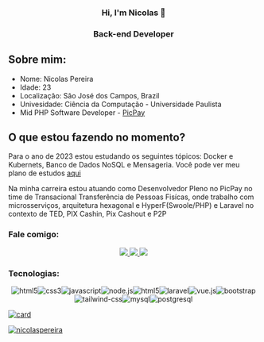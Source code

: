 <div align="center">
    <h3>Hi, I'm Nicolas 👋<h3>
    <h3> Back-end Developer</h3>
</div>
    <h2> Sobre mim: </h2>
<div>
    <ul>
        <li>
            Nome: Nicolas Pereira
        </li>
        <li>
            Idade: 23
        </li>
        <li>
            Localização: São José dos Campos, Brazil
        </li>
        <li>
            Univesidade: Ciência da Computação - Universidade Paulista
        </li>
        <li>
            Mid PHP Software Developer - 
            <a href="https://www.linkedin.com/company/picpay/">PicPay</a>
        </li>
    <ul>
</div>
<h2> O que estou fazendo no momento? </h2>
<div>
<p>
    Para o ano de 2023 estou estudando os seguintes tópicos: Docker e Kubernets, Banco de Dados NoSQL e Mensageria. Você pode ver meu plano de estudos  <a target='_blank' href="https://nicolaspereirajs.notion.site/Estudos-2023-246a0aacfbc740fc9ba274d46572991c"> aqui </a>
</p>

<p>
    Na minha carreira estou atuando como Desenvolvedor Pleno no PicPay no time de Transacional Transferência de Pessoas Fisícas, onde trabalho com microsserviços, arquitetura hexagonal e HyperF(Swoole/PHP) e Laravel no contexto de TED, PIX Cashin, Pix Cashout e P2P
</p>
</div>
<h3> Fale comigo: </h3>
<div align="center">
    <a target='_blank' href="https://www.linkedin.com/in/nicolas-pereira/">
        <img src="https://img.shields.io/badge/LinkedIn-0077B5?style=for-the-badge&logo=linkedin&logoColor=white">
    </a>
    <a target='_blank' href="https://twitch.tv/nicolaspereiradev">
        <img src="https://img.shields.io/badge/Twitch-9146FF?style=for-the-badge&logo=twitch&logoColor=white">
    </a>
    <a target='_blank' href="https://twitter.com/devnic_">
        <img src="https://img.shields.io/badge/Twitter-1DA1F2?style=for-the-badge&logo=twitter&logoColor=white">
    </a>
</div>
<h3 align="left">Tecnologias:</h3>
<div align="center">
    <img src="https://img.shields.io/badge/HTML5-E34F26?style=for-the-badge&logo=html5&logoColor=white" alt="html5"><img src="https://img.shields.io/badge/CSS3-1572B6?style=for-the-badge&logo=css3&logoColor=white" alt="css3"><img src="https://img.shields.io/badge/JavaScript-F7DF1E?style=for-the-badge&logo=javascript&logoColor=black" alt="javascript"><img src="https://img.shields.io/badge/Node.js-43853D?style=for-the-badge&logo=node.js&logoColor=white" alt="node.js"><img src="https://img.shields.io/badge/PHP-777BB4?style=for-the-badge&logo=php&logoColor=white" alt="html5"><img src="https://img.shields.io/badge/Laravel-FF2D20?style=for-the-badge&logo=laravel&logoColor=white" alt="laravel"><img src="https://img.shields.io/badge/Vue.js-35495E?style=for-the-badge&logo=vue.js&logoColor=4FC08D" alt="vue.js"><img src="https://img.shields.io/badge/Bootstrap-563D7C?style=for-the-badge&logo=bootstrap&logoColor=white" alt="bootstrap"><img src="https://img.shields.io/badge/Tailwind_CSS-38B2AC?style=for-the-badge&logo=tailwind-css&logoColor=white" alt="tailwind-css"><img src="https://img.shields.io/badge/MySQL-00000F?style=for-the-badge&logo=mysql&logoColor=white" alt="mysql"><img src="https://img.shields.io/badge/PostgreSQL-316192?style=for-the-badge&logo=postgresql&logoColor=white" alt="postgresql">
</div>

[![card](https://github-readme-stats.vercel.app/api?username=nicolaspereira&theme=tokyonight)](https://github.com/nicolaspereira/)

[![nicolaspereira](https://github-readme-stats.vercel.app/api/top-langs/?username=nicolaspereira&hide=html&layout=compact&theme=tokyonight)](https://github.com/nicolaspereira/)
